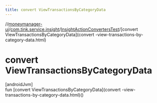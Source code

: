 ```yaml
---
title: convert ViewTransactionsByCategoryData
---
```

//[moneymanager-ui](../../../index.html)/[com.tink.service.insight](../index.html)/[InsightActionConvertersTest](index.html)/[convert ViewTransactionsByCategoryData](convert -view-transactions-by-category-data.html)



# convert ViewTransactionsByCategoryData



[androidJvm]\
fun [convert ViewTransactionsByCategoryData](convert -view-transactions-by-category-data.html)()




